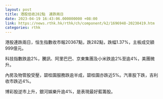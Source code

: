 ```yaml
---
layout: post
title: 港股低收282點　連跌兩日
date: 2023-04-19 16:43:06.000000000 +08:00
link: https://news.rthk.hk/rthk/ch/component/k2/1696948-20230419.htm
categories: rthk
---
```


港股連跌兩日，恒生指數收市報20367點，跌282點，跌幅1.37%，主板成交額999億元。

科技指數跌逾2%，騰訊、阿里巴巴、京東集團及小米跌逾2%至逾4%，美團微升。

內房及物管股受壓，碧桂園服務跌逾半成，碧桂園亦跌近5%。汽車股下跌，吉利收市跌近4%。

博彩股逆市上升，銀河娛樂升逾4%，是表現最好藍籌股。
